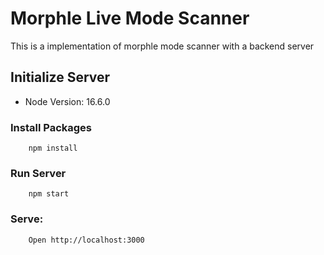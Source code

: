 # Morphle Live Mode Scanner

This is a implementation of morphle mode scanner with a backend server



## Initialize Server

- Node Version: 16.6.0

### Install Packages
```shell
    npm install
```

### Run Server
```
    npm start
```

### Serve:
```
    Open http://localhost:3000
```
